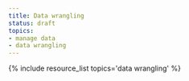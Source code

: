 ```yaml
---
title: Data wrangling
status: draft
topics:
- manage data
- data wrangling
---
```


{% include resource_list topics='data wrangling' %}
